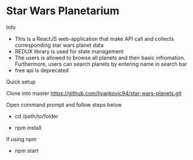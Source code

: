# Star Wars Planetarium

Info

- This is a ReactJS web-application that make API call and collects corresponding star wars planet data
- REDUX library is used for state management
- The users is allowed to browse all planets and their basic infromation. Furthermore, users can search planets by entering name in search bar
- free api is deprecated

Quick setup

Clone into master https://github.com/livankovic94/star-wars-planets.git

Open command prompt and follow steps below

- cd /path/to/folder

- npm install

If using npm

- npm start
